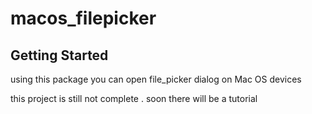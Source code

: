 # macos_filepicker

## Getting Started
using this package you can open file_picker dialog on Mac OS devices 

this project is still not complete . soon there will be a tutorial